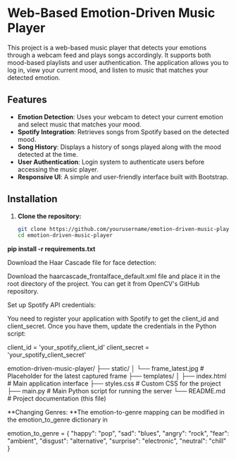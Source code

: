 # Web-Based Emotion-Driven Music Player

This project is a web-based music player that detects your emotions through a webcam feed and plays songs accordingly. It supports both mood-based playlists and user authentication. The application allows you to log in, view your current mood, and listen to music that matches your detected emotion.

## Features

- **Emotion Detection**: Uses your webcam to detect your current emotion and select music that matches your mood.
- **Spotify Integration**: Retrieves songs from Spotify based on the detected mood.
- **Song History**: Displays a history of songs played along with the mood detected at the time.
- **User Authentication**: Login system to authenticate users before accessing the music player.
- **Responsive UI**: A simple and user-friendly interface built with Bootstrap.

## Installation

1. **Clone the repository:**

   ```bash
   git clone https://github.com/yourusername/emotion-driven-music-player.git
   cd emotion-driven-music-player

**pip install -r requirements.txt**

Download the Haar Cascade file for face detection:

Download the haarcascade_frontalface_default.xml file and place it in the root directory of the project. You can get it from OpenCV's GitHub repository.

Set up Spotify API credentials:

You need to register your application with Spotify to get the client_id and client_secret. Once you have them, update the credentials in the Python script:

client_id = 'your_spotify_client_id'
client_secret = 'your_spotify_client_secret'

emotion-driven-music-player/
├── static/
│   └── frame_latest.jpg   # Placeholder for the latest captured frame
├── templates/
│   ├── index.html         # Main application interface
├── styles.css             # Custom CSS for the project
├── main.py                # Main Python script for running the server
└── README.md              # Project documentation (this file)


**Changing Genres:
**The emotion-to-genre mapping can be modified in the emotion_to_genre dictionary in 

emotion_to_genre = {
    "happy": "pop",
    "sad": "blues",
    "angry": "rock",
    "fear": "ambient",
    "disgust": "alternative",
    "surprise": "electronic",
    "neutral": "chill"
}
